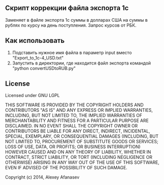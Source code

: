 Скрипт коррекции файла экспорта 1с
---

Заменяет в файле экспорта 1с суммы в долларах США на суммы в рублях по курсу на день поступления.
Запрос курсов от РБК.

Как использовать
---

1. Подставить нужное имя файла в параметр input вместо "Export_to_1c-4_USD.txt"
2. Запустить в директории, где находится файл экспорта командой "python convertUSDtoRUB.py"




License
---

Licensed under GNU LGPL

THIS SOFTWARE IS PROVIDED BY THE COPYRIGHT HOLDERS AND CONTRIBUTORS "AS IS" AND ANY EXPRESS OR IMPLIED WARRANTIES, INCLUDING, BUT NOT LIMITED TO, THE IMPLIED WARRANTIES OF MERCHANTABILITY AND FITNESS FOR A PARTICULAR PURPOSE ARE DISCLAIMED. IN NO EVENT SHALL THE COPYRIGHT OWNER OR CONTRIBUTORS BE LIABLE FOR ANY DIRECT, INDIRECT, INCIDENTAL, SPECIAL, EXEMPLARY, OR CONSEQUENTIAL DAMAGES (INCLUDING, BUT NOT LIMITED TO, PROCUREMENT OF SUBSTITUTE GOODS OR SERVICES; LOSS OF USE, DATA, OR PROFITS; OR BUSINESS INTERRUPTION) HOWEVER CAUSED AND ON ANY THEORY OF LIABILITY, WHETHER IN CONTRACT, STRICT LIABILITY, OR TORT (INCLUDING NEGLIGENCE OR OTHERWISE) ARISING IN ANY WAY OUT OF THE USE OF THIS SOFTWARE, EVEN IF ADVISED OF THE POSSIBILITY OF SUCH DAMAGE.

Copyright (c) 2014, Alexey Afanasev
